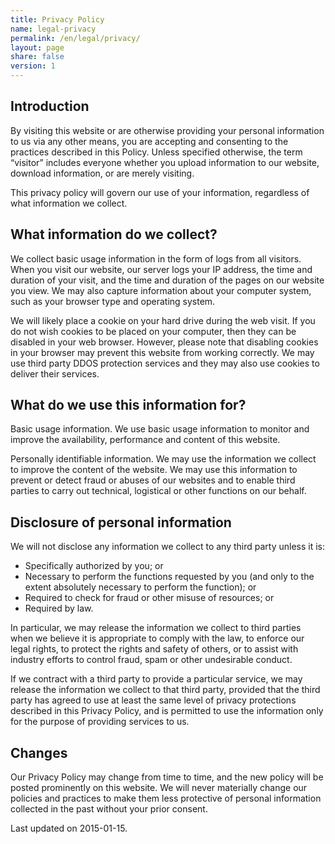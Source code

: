 ```yaml
---
title: Privacy Policy
name: legal-privacy
permalink: /en/legal/privacy/
layout: page
share: false
version: 1
---
```

## Introduction

By visiting this website or are otherwise providing your personal information to us via any other means, you are accepting and consenting to the practices described in this Policy. Unless specified otherwise, the term “visitor” includes everyone whether you upload information to our website, download information, or are merely visiting.

This privacy policy will govern our use of your information, regardless of what information we collect.

## What information do we collect?

We collect basic usage information in the form of logs from all visitors. When you visit our website, our server logs your IP address, the time and duration of your visit, and the time and duration of the pages on our website you view. We may also capture information about your computer system, such as your browser type and operating system.

We will likely place a cookie on your hard drive during the web visit. If you do not wish cookies to be placed on your computer, then they can be disabled in your web browser. However, please note that disabling cookies in your browser may prevent this website from working correctly. We may use third party DDOS protection services and they may also use cookies to deliver their services.

## What do we use this information for?

Basic usage information. We use basic usage information to monitor and improve the availability, performance and content of this website.

Personally identifiable information. We may use the information we collect to improve the content of the website. We may use this information to prevent or detect fraud or abuses of our websites and to enable third parties to carry out technical, logistical or other functions on our behalf.  

## Disclosure of personal information

We will not disclose any information we collect to any third party unless it is:

- Specifically authorized by you; or
- Necessary to perform the functions requested by you (and only to the extent absolutely necessary to perform the function); or
- Required to check for fraud or other misuse of resources; or
- Required by law.

In particular, we may release the information we collect to third parties when we believe it is appropriate to comply with the law, to enforce our legal rights, to protect the rights and safety of others, or to assist with industry efforts to control fraud, spam or other undesirable conduct.

If we contract with a third party to provide a particular service, we may release the information we collect to that third party, provided that the third party has agreed to use at least the same level of privacy protections described in this Privacy Policy, and is permitted to use the information only for the purpose of providing services to us.  

## Changes

Our Privacy Policy may change from time to time, and the new policy will be posted prominently on this website. We will never materially change our policies and practices to make them less protective of personal information collected in the past without your prior consent. 

Last updated on 2015-01-15.